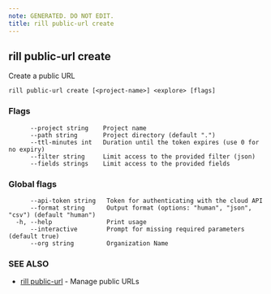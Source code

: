 ```yaml
---
note: GENERATED. DO NOT EDIT.
title: rill public-url create
---
```

## rill public-url create

Create a public URL

```
rill public-url create [<project-name>] <explore> [flags]
```

### Flags

```
      --project string    Project name
      --path string       Project directory (default ".")
      --ttl-minutes int   Duration until the token expires (use 0 for no expiry)
      --filter string     Limit access to the provided filter (json)
      --fields strings    Limit access to the provided fields
```

### Global flags

```
      --api-token string   Token for authenticating with the cloud API
      --format string      Output format (options: "human", "json", "csv") (default "human")
  -h, --help               Print usage
      --interactive        Prompt for missing required parameters (default true)
      --org string         Organization Name
```

### SEE ALSO

* [rill public-url](public-url.md)	 - Manage public URLs

